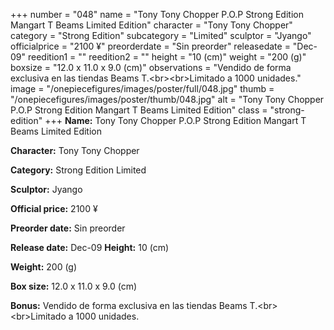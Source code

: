 +++
number = "048"
name = "Tony Tony Chopper P.O.P Strong Edition Mangart T Beams Limited Edition"
character = "Tony Tony Chopper"
category = "Strong Edition"
subcategory = "Limited"
sculptor = "Jyango"
officialprice = "2100 ¥"
preorderdate = "Sin preorder"
releasedate = "Dec-09"
reedition1 = ""
reedition2 = ""
height = "10 (cm)"
weight = "200 (g)"
boxsize = "12.0 x 11.0 x 9.0 (cm)"
observations = "Vendido de forma exclusiva en las tiendas Beams T.&lt;br&gt;&lt;br&gt;Limitado a 1000 unidades."
image = "/onepiecefigures/images/poster/full/048.jpg"
thumb = "/onepiecefigures/images/poster/thumb/048.jpg"
alt = "Tony Tony Chopper P.O.P Strong Edition Mangart T Beams Limited Edition"
class = "strong-edition"
+++
**Name:** Tony Tony Chopper P.O.P Strong Edition Mangart T Beams Limited Edition

**Character:** Tony Tony Chopper

**Category:** Strong Edition  Limited 

**Sculptor:** Jyango

**Official price:** 2100 ¥

**Preorder date:** Sin preorder

**Release date:** Dec-09
**Height:** 10 (cm)

**Weight:** 200 (g)

**Box size:** 12.0 x 11.0 x 9.0 (cm)

**Bonus:** Vendido de forma exclusiva en las tiendas Beams T.&lt;br&gt;&lt;br&gt;Limitado a 1000 unidades.
